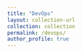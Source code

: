 ```yaml
---
title: "DevOps"
layout: collection-url
collection: collection
permalink: /devops/
author_profile: true
---
```

